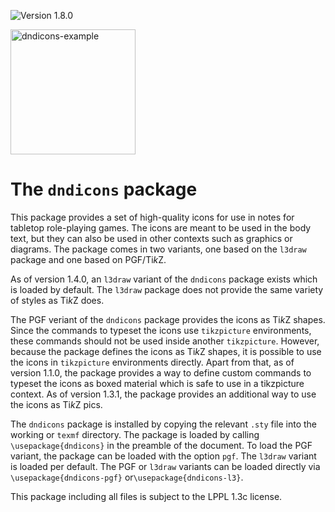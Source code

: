 ![Version 1.8.0](https://img.shields.io/badge/version-1.8.0-blue)

<img width="200" alt="dndicons-example" src="https://github.com/jasperhabicht/dndicons/assets/6378801/81a1d0aa-7a4f-4f83-bbdc-3bc3332023b2" /> 

# The `dndicons` package

This package provides a set of high-quality icons for use in notes for tabletop role-playing games. 
The icons are meant to be used in the body text, but they can also be used in other contexts such 
as graphics or diagrams. The package comes in two variants, one based on the `l3draw` package and one
based on PGF/Ti*k*Z.

As of version 1.4.0, an `l3draw` variant of the `dndicons` package exists which is loaded by default.
The `l3draw` package does not provide the same variety of styles as Ti*k*Z does. 

The PGF veriant of the `dndicons` package provides the icons as Ti*k*Z shapes. Since the commands to 
typeset the icons use `tikzpicture` environments, these commands should not be used inside another 
`tikzpicture`. However, because the package defines the icons as Ti*k*Z shapes, it is possible to 
use the icons in `tikzpicture` environments directly. Apart from that, as of version 1.1.0, the 
package provides a way to define custom commands to typeset the icons as boxed material which is 
safe to use in a tikzpicture context. As of version 1.3.1, the package provides an additional way 
to use the icons as Ti*k*Z pics. 

The `dndicons` package is installed by copying the relevant `.sty` file into the working or `texmf`
directory. The package is loaded by calling `\usepackage{dndicons}` in the preamble of the document. 
To load the PGF variant, the package can be loaded with the option `pgf`. The `l3draw` variant is 
loaded per default. The PGF or `l3draw` variants can be loaded directly via 
`\usepackage{dndicons-pgf}` or`\usepackage{dndicons-l3}`.

This package including all files is subject to the LPPL 1.3c license.
